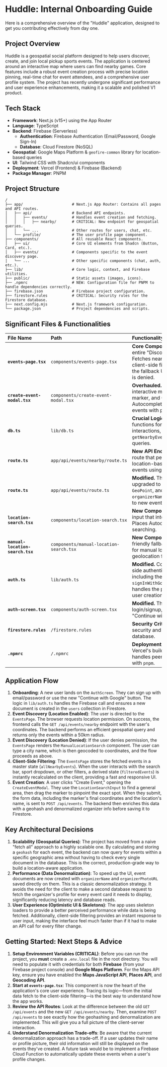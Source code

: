 # Huddle: Internal Onboarding Guide

Here is a comprehensive overview of the "Huddle" application, designed to get you contributing effectively from day one.

## Project Overview

Huddle is a geospatial social platform designed to help users discover, create, and join local pickup sports events. The application is centered around an interactive map where users can find nearby games. Core features include a robust event creation process with precise location pinning, real-time chat for event attendees, and a comprehensive user profile system. The project has recently undergone significant performance and user experience enhancements, making it a scalable and polished V1 product.

## Tech Stack

*   **Framework**: Next.js (v15+) using the App Router
*   **Language**: TypeScript
*   **Backend**: Firebase (Serverless)
    *   **Authentication**: Firebase Authentication (Email/Password, Google Sign-In)
    *   **Database**: Cloud Firestore (NoSQL)
*   **Geospatial**: Google Maps Platform & `geofire-common` library for location-based queries
*   **UI**: Tailwind CSS with Shadcn/ui components
*   **Deployment**: Vercel (Frontend) & Firebase (Backend)
*   **Package Manager**: PNPM

## Project Structure
```
/
├── app/                      # Next.js App Router: Contains all pages and API routes.
│   ├── api/                  # Backend API endpoints.
│   │   ├── events/           # Handles event creation and fetching.
│   │   │   ├── nearby/       # CRITICAL: New endpoint for geospatial queries.
│   │   └── ...               # Other routes for users, chat, etc.
│   └── profile/              # The user profile page component.
├── components/               # All reusable React components.
│   ├── ui/                   # Core UI elements from Shadcn (Button, Card, etc.).
│   ├── events/               # Components specific to the event discovery page.
│   └── ...                   # Other specific components (chat, auth, etc.).
├── lib/                      # Core logic, context, and Firebase utilities.
├── public/                   # Static assets (images, icons).
├── .npmrc                    # NEW: Configuration file for PNPM to handle dependencies correctly.
├── firebase.json             # Firebase project configuration.
├── firestore.rules           # CRITICAL: Security rules for the Firestore database.
├── next.config.mjs           # Next.js framework configuration.
└── package.json              # Project dependencies and scripts.
```

## Significant Files & Functionalities

| File Name | Path | Functionality |
| :--- | :--- | :--- |
| **`events-page.tsx`** | `components/events-page.tsx` | **Core Component.** Manages the entire "Discover" experience. Fetches nearby events, handles client-side filtering, and renders the fallback UI if location access is denied. |
| **`create-event-modal.tsx`**| `components/create-event-modal.tsx` | **Overhauled.** A modal with an interactive map, draggable marker, and Google Places Autocomplete for creating new events with precise locations. |
| **`db.ts`** | `lib/db.ts` | **Crucial Logic.** Contains functions for all Firestore interactions, including the new `getNearbyEvents` for geospatial queries. |
| **`route.ts`** | `app/api/events/nearby/route.ts` | **New API Endpoint.** The backend route that performs the efficient, location-based query for nearby events using geohashing. |
| **`route.ts`** | `app/api/events/route.ts` | **Modified.** The `POST` handler was upgraded to add `geohash`, `GeoPoint`, and denormalized `organizerName`/`organizerPhotoURL` to new events. |
| **`location-search.tsx`** | `components/location-search.tsx` | **New Component.** A reusable input that integrates Google Places Autocomplete for address searching. |
| **`manual-location-search.tsx`** | `components/manual-location-search.tsx` | **New Component.** A user-friendly fallback UI that prompts for manual location input if geolocation fails. |
| **`auth.ts`** | `lib/auth.ts` | **Modified.** Contains all client-side authentication logic, including the new `signInWithGoogle` function that handles the popup flow and new user creation. |
| **`auth-screen.tsx`** | `components/auth-screen.tsx` | **Modified.** The UI for login/signup, now featuring a "Continue with Google" button. |
| **`firestore.rules`** | `/firestore.rules` | **Security Critical.** Defines all security and access rules for the database. |
| **`.npmrc`** | `/.npmrc` | **Deployment Critical.** Ensures Vercel's build process correctly handles peer dependency issues with `pnpm`. |

## Application Flow

1.  **Onboarding**: A new user lands on the `AuthScreen`. They can sign up with email/password or use the new "Continue with Google" button. The logic in `lib/auth.ts` handles the Firebase call and ensures a new document is created in the `users` collection in Firestore.
2.  **Event Discovery (Location Enabled)**: The user is directed to the `EventsPage`. The browser requests location permission. On success, the frontend calls the `GET /api/events/nearby` endpoint with the user's coordinates. The backend performs an efficient geospatial query and returns only the events within a 50km radius.
3.  **Event Discovery (Location Denied)**: If the user denies permission, the `EventsPage` renders the `ManualLocationSearch` component. The user can type a city name, which is then geocoded to coordinates, and the flow proceeds as above.
4.  **Client-Side Filtering**: The `EventsPage` stores the fetched events in a master state (`allNearbyEvents`). When the user interacts with the search bar, sport dropdown, or other filters, a derived state (`filteredEvents`) is instantly recalculated on the client, providing a fast and responsive UI.
5.  **Event Creation**: A user clicks "Create Event," opening the `CreateEventModal`. They use the `LocationSearchInput` to find a general area, then drag the marker to pinpoint the exact spot. When they submit, the form data, including the marker's final coordinates and the location's name, is sent to `POST /api/events`. The backend then enriches this data with a geohash and denormalized organizer info before saving it to Firestore.

## Key Architectural Decisions

1.  **Scalability (Geospatial Queries)**: The project has moved from a naive "fetch all" approach to a highly scalable one. By calculating and storing a `geohash` for each event, the backend can now query for events within a specific geographic area without having to check every single document in the database. This is the correct, production-grade way to build a location-aware application.
2.  **Performance (Data Denormalization)**: To speed up the UI, event documents are now created with `organizerName` and `organizerPhotoURL` saved directly on them. This is a classic denormalization strategy. It avoids the need for the client to make a second database request to fetch the organizer's profile for every event card it needs to display, significantly reducing latency and database reads.
3.  **User Experience (Optimistic UI & Skeletons)**: The app uses skeleton loaders to provide a better perceived performance while data is being fetched. Additionally, client-side filtering provides an instant response to user input, making the interface feel much faster than if it had to make an API call for every filter change.

## Getting Started: Next Steps & Advice

1.  **Setup Environment Variables (CRITICAL)**: Before you can run the project, you **must** create a `.env.local` file in the root directory. You will need to populate it with credentials for both **Firebase** (from your Firebase project console) and **Google Maps Platform**. For the Maps API key, ensure you have enabled the **Maps JavaScript API**, **Places API**, and **Geocoding API**.
2.  **Start at `events-page.tsx`**: This component is now the heart of the application's core user experience. Tracing its logic—from the initial data fetch to the client-side filtering—is the best way to understand how the app works.
3.  **Review the API Routes**: Look at the difference between the old `GET /api/events` and the new `GET /api/events/nearby`. Then, examine `POST /api/events` to see exactly how the geohashing and denormalization are implemented. This will give you a full picture of the client-server interaction.
4.  **Understand Denormalization Trade-offs**: Be aware that the current denormalization approach has a trade-off. If a user updates their name or profile picture, their old information will still be displayed on the events they've created. A future task would be to implement a Firebase Cloud Function to automatically update these events when a user's profile changes.
